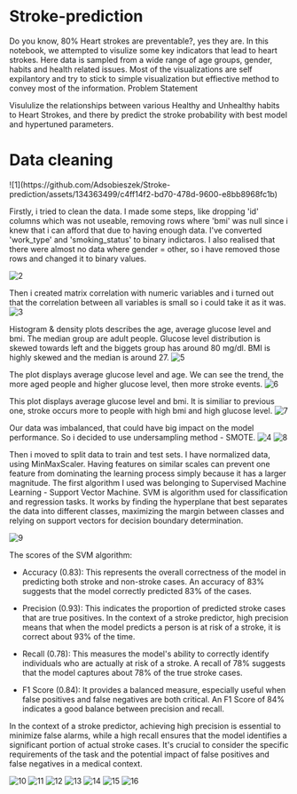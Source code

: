 # Stroke-prediction

Do you know, 80% Heart strokes are preventable?, yes they are. In this notebook, we attempted to visulize some key indicators that lead to heart strokes. Here data is sampled from a wide range of age groups, gender, habits and health related issues. Most of the visualizations are self expilantory and try to stick to simple visualization but effiective method to convey most of the information.
Problem Statement

Visululize the relationships between various Healthy and Unhealthy habits to Heart Strokes, and there by predict the stroke probability with best model and hypertuned parameters.

# Data cleaning
<p align="left" width="100%">
   ![1](https://github.com/Adsobieszek/Stroke-prediction/assets/134363499/c4ff14f2-bd70-478d-9600-e8bb8968fc1b)

</p>
Firstly, i tried to clean the data. I made some steps, like dropping 'id' columns which was not useable,  removing rows where 'bmi' was null since i knew that i can afford that due to having enough data. I've converted 'work_type' and 'smoking_status' to binary indictaros. I also realised that there were almost no data where gender = other, so i have removed those rows and changed it to binary values.

![2](https://github.com/Adsobieszek/Stroke-prediction/assets/134363499/f957fd84-b61f-4a0e-95e9-a3634bb70370)

Then i created matrix correlation with numeric variables and i turned out that the correlation between all variables is small so i could take it as it was.
![3](https://github.com/Adsobieszek/Stroke-prediction/assets/134363499/92c2e65e-3614-4261-8b3d-30de2760b174)

Histogram & density plots describes the age, average glucose level and bmi. The median group are adult people. Glucose level distribution is skewed towards left and the biggets group has around 80 mg/dl. 
BMI is highly skewed and the median is around 27.
![5](https://github.com/Adsobieszek/Stroke-prediction/assets/134363499/37d91426-c4a8-440b-bf43-be3bac7500a3)

The plot displays average glucose level and age. We can see the trend, the more aged people and higher glucose level, then more stroke events.
![6](https://github.com/Adsobieszek/Stroke-prediction/assets/134363499/9f5cf842-21ef-41b5-9c5b-c04270e8195d)

This plot  displays average glucose level and bmi. It is similiar to previous one, stroke occurs more to people with high bmi and high glucose level.
![7](https://github.com/Adsobieszek/Stroke-prediction/assets/134363499/eebe50dc-d583-4482-bf7a-7dc84379fea0)

Our data was imbalanced, that could have big impact on the model performance. So i decided to use undersampling method - SMOTE. 
![4](https://github.com/Adsobieszek/Stroke-prediction/assets/134363499/cb29817a-3c66-42a1-96a0-6a10a9720887)
![8](https://github.com/Adsobieszek/Stroke-prediction/assets/134363499/38ebd536-f49a-4f2a-86c0-62187a1df380)

Then i moved to split data to train and test sets. I have normalized data, using MinMaxScaler. Having features on similar scales can prevent one feature from dominating the learning process simply because it has a larger magnitude. The first algorithm I used was belonging to Supervised Machine Learning - Support Vector Machine. SVM is algorithm used for classification and regression tasks. It works by finding the hyperplane that best separates the data into different classes, maximizing the margin between classes and relying on support vectors for decision boundary determination.

![9](https://github.com/Adsobieszek/Stroke-prediction/assets/134363499/0d6ebdd9-d12d-4a52-a495-08223b0048ea)

The scores of the SVM algorithm:

- Accuracy (0.83): This represents the overall correctness of the model in predicting both stroke and non-stroke cases. An accuracy of 83% suggests that the model correctly predicted 83% of the cases.

- Precision (0.93): This indicates the proportion of predicted stroke cases that are true positives. In the context of a stroke predictor, high precision means that when the model predicts a person is at risk of a stroke, it is correct about 93% of the time.

- Recall (0.78): This measures the model's ability to correctly identify individuals who are actually at risk of a stroke. A recall of 78% suggests that the model captures about 78% of the true stroke cases.

- F1 Score (0.84):  It provides a balanced measure, especially useful when false positives and false negatives are both critical. An F1 Score of 84% indicates a good balance between precision and recall.

In the context of a stroke predictor, achieving high precision is essential to minimize false alarms, while a high recall ensures that the model identifies a significant portion of actual stroke cases. It's crucial to consider the specific requirements of the task and the potential impact of false positives and false negatives in a medical context.


![10](https://github.com/Adsobieszek/Stroke-prediction/assets/134363499/1b9c0881-5c33-4999-861f-fa23eee1c55d)
![11](https://github.com/Adsobieszek/Stroke-prediction/assets/134363499/5af17f3e-cd52-4b05-a7c4-1c33f14e7cf2)
![12](https://github.com/Adsobieszek/Stroke-prediction/assets/134363499/d366c042-b38f-4e44-9d28-27303edaf798)
![13](https://github.com/Adsobieszek/Stroke-prediction/assets/134363499/6ffdf00c-3836-48b4-9ec5-95f6fd6ae0c0)
![14](https://github.com/Adsobieszek/Stroke-prediction/assets/134363499/11492f38-28c4-45f3-bd73-59e75edde578)
![15](https://github.com/Adsobieszek/Stroke-prediction/assets/134363499/9d626e9a-0634-4c7f-8456-874bcde4cd97)
![16](https://github.com/Adsobieszek/Stroke-prediction/assets/134363499/41383527-735f-4536-b4d8-a50375f62e3d)
